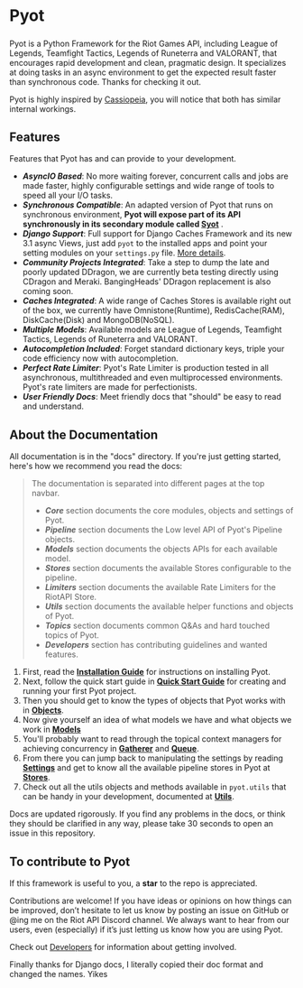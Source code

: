 # Pyot
##### <Badge text="Stable" vertical="middle"/> [<Badge text="MIT Licensed" type="warning" vertical="middle"/>](https://github.com/paaksing/pyot/blob/master/LICENSE)

Pyot is a Python Framework for the Riot Games API, including League of Legends, Teamfight Tactics, Legends of Runeterra and VALORANT, that encourages rapid development and clean, pragmatic design. It specializes at doing tasks in an async environment to get the expected result faster than synchronous code. Thanks for checking it out.

Pyot is highly inspired by [Cassiopeia](https://github.com/meraki-analytics/cassiopeia), you will notice that both has similar internal workings. 

## Features

Features that Pyot has and can provide to your development.

- **_AsyncIO Based_**: No more waiting forever, concurrent calls and jobs are made faster, highly configurable settings and wide range of tools to speed all your I/O tasks.
- **_Synchronous Compatible_**: An adapted version of Pyot that runs on synchronous environment, **Pyot will expose part of its API synchronously in its secondary module called [Syot](syot.html)** <Badge text="installed by default" vertical="middle"/>.
- **_Django Support_**: Full support for Django Caches Framework and its new 3.1 async Views, just add `pyot` to the installed apps and point your setting modules on your `settings.py` file. [More details](django.html).
- **_Community Projects Integrated_**: Take a step to dump the late and poorly updated DDragon, we are currently beta testing directly using CDragon and Meraki. BangingHeads' DDragon replacement is also coming soon.
- **_Caches Integrated_**: A wide range of Caches Stores is available right out of the box, we currently have Omnistone(Runtime), RedisCache(RAM), DiskCache(Disk) and MongoDB(NoSQL).
- **_Multiple Models_**: Available models are League of Legends, Teamfight Tactics, Legends of Runeterra and VALORANT.
- **_Autocompletion Included_**: Forget standard dictionary keys, triple your code efficiency now with autocompletion.
- **_Perfect Rate Limiter_**: Pyot's Rate Limiter is production tested in all asynchronous, multithreaded and even multiprocessed environments. Pyot's rate limiters are made for perfectionists.
- **_User Friendly Docs_**: Meet friendly docs that "should" be easy to read and understand.

## About the Documentation

All documentation is in the "docs" directory. If you're just getting started, here's how we recommend you read the docs:

> The documentation is separated into different pages at the top navbar.
> - **_Core_** section documents the core modules, objects and settings of Pyot.
> - **_Pipeline_** section documents the Low level API of Pyot's Pipeline objects.
> - **_Models_** section documents the objects APIs for each available model.
> - **_Stores_** section documents the available Stores configurable to the pipeline.
> - **_Limiters_** section documents the available Rate Limiters for the RiotAPI Store.
> - **_Utils_** section documents the available helper functions and objects of Pyot.
> - **_Topics_** section documents common Q&As and hard touched topics of Pyot.
> - **_Developers_** section has contributing guidelines and wanted features.

1. First, read the **[Installation Guide](installation.html)** for instructions on installing Pyot.
2. Next, follow the quick start guide in **[Quick Start Guide](startup.html)** for creating and running your first Pyot project.
3. Then you should get to know the types of objects that Pyot works with in **[Objects](apiobjects.html)**.
4. Now give yourself an idea of what models we have and what objects we work in **[Models](/models/)**
5. You'll probably want to read through the topical context managers for achieving concurrency in **[Gatherer](gatherer.html)** and **[Queue](queue.html)**.
6. From there you can jump back to manipulating the settings by reading **[Settings](settings.html)** and get to know all the available pipeline stores in Pyot at **[Stores](/stores/)**.
7. Check out all the utils objects and methods available in `pyot.utils` that can be handy in your development, documented at **[Utils](/utils/)**.

Docs are updated rigorously. If you find any problems in the docs, or think they should be clarified in any way, please take 30 seconds to open an issue in this repository.

## To contribute to Pyot

If this framework is useful to you, a **star** to the repo is appreciated.

Contributions are welcome! If you have ideas or opinions on how things can be improved, don’t hesitate to let us know by posting an issue on GitHub or @ing me on the Riot API Discord channel. We always want to hear from our users, even (especially) if it’s just letting us know how you are using Pyot.

Check out [Developers](/devs/) for information about getting involved.

Finally thanks for Django docs, I literally copied their doc format and changed the names. Yikes
